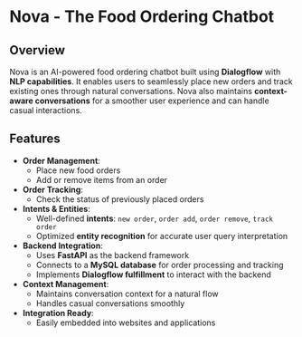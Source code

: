 # Nova - The Food Ordering Chatbot

## Overview
Nova is an AI-powered food ordering chatbot built using **Dialogflow** with **NLP capabilities**. It enables users to seamlessly place new orders and track existing ones through natural conversations. Nova also maintains **context-aware conversations** for a smoother user experience and can handle casual interactions.

## Features
- **Order Management**:  
  - Place new food orders  
  - Add or remove items from an order  
- **Order Tracking**:  
  - Check the status of previously placed orders  
- **Intents & Entities**:  
  - Well-defined **intents**: `new order`, `order add`, `order remove`, `track order`  
  - Optimized **entity recognition** for accurate user query interpretation  
- **Backend Integration**:  
  - Uses **FastAPI** as the backend framework  
  - Connects to a **MySQL database** for order processing and tracking  
  - Implements **Dialogflow fulfillment** to interact with the backend  
- **Context Management**:  
  - Maintains conversation context for a natural flow  
  - Handles casual conversations smoothly  
- **Integration Ready**:  
  - Easily embedded into websites and applications  


